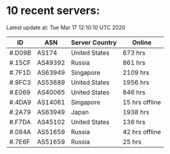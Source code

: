 # 10 recent servers:

Latest update at: Tue Mar 17 12:10:10 UTC 2020

| ID | ASN | Server Country | Online |
| -- | --- | -------------- | ------ |
| #.D09B | AS174 | United States | 673 hrs |
| #.15CF | AS49392 | Russia | 861 hrs |
| #.7F1D | AS63949 | Singapore | 2109 hrs |
| #.9FC3 | AS53889 | United States | 1956 hrs |
| #.E069 | AS40065 | United States | 846 hrs |
| #.4DA9 | AS14061 | Singapore | 15 hrs offline |
| #.2A79 | AS63949 | Japan | 1938 hrs |
| #.F7DA | AS45102 | United States | 136 hrs |
| #.084A | AS51659 | Russia | 42 hrs offline |
| #.7E6F | AS51659 | Russia | 25 hrs |

